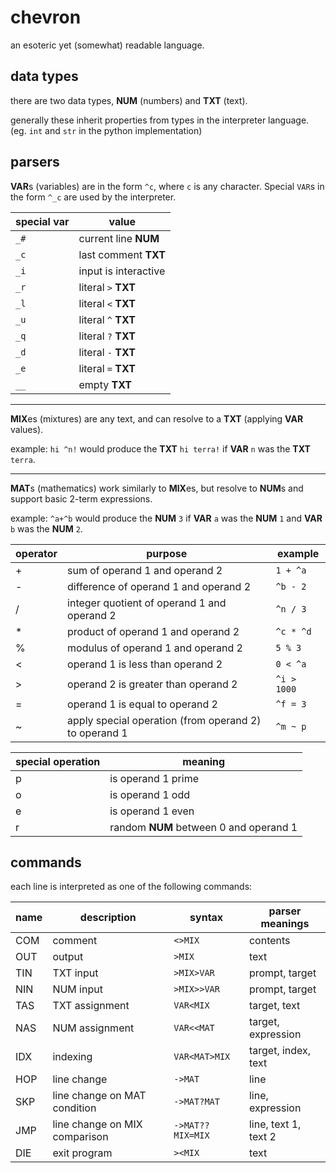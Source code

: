 chevron
=======
an esoteric yet (somewhat) readable language.

data types
----------
there are two data types, **NUM** (numbers) and **TXT** (text).

generally these inherit properties from types in the interpreter language. (eg. `int` and `str` in the python implementation)

parsers
-------
**VAR**s (variables) are in the form `^c`, where `c` is any character. Special `VAR`s in the form `^_c` are used by the interpreter.

| special var | value |
| --- | --- |
| `_#` | current line **NUM** |
| `_c` | last comment **TXT** |
| `_i` | input is interactive |
| `_r` | literal `>` **TXT** |
| `_l` | literal `<` **TXT** |
| `_u` | literal `^` **TXT** |
| `_q` | literal `?` **TXT** |
| `_d` | literal `-` **TXT** |
| `_e` | literal `=` **TXT** |
| `__` | empty **TXT** |

-------

**MIX**es (mixtures) are any text, and can resolve to a **TXT** (applying **VAR** values).

example: `hi ^n!` would produce the **TXT** `hi terra!` if **VAR** `n` was the **TXT** `terra`.

-------

**MAT**s (mathematics) work similarly to **MIX**es, but resolve to **NUM**s and support basic 2-term expressions.

example: `^a+^b` would produce the **NUM** `3` if **VAR** `a` was the **NUM** `1` and **VAR** `b` was the **NUM** `2`.

| operator | purpose | example |
| --- | --- | --- |
| + | sum of operand 1 and operand 2 | `1 + ^a` |
| - | difference of operand 1 and operand 2 | `^b - 2` |
| / | integer quotient of operand 1 and operand 2 | `^n / 3` |
| * | product of operand 1 and operand 2 | `^c * ^d` |
| % | modulus of operand 1 and operand 2 | `5 % 3` |
| < | operand 1 is less than operand 2 | `0 < ^a` |
| > | operand 2 is greater than operand 2 | `^i > 1000` |
| = | operand 1 is equal to operand 2 | `^f = 3` |
| ~ | apply special operation (from operand 2) to operand 1 | `^m ~ p`

| special operation | meaning |
| --- | --- |
| p | is operand 1 prime |
| o | is operand 1 odd |
| e | is operand 1 even |
| r | random **NUM** between 0 and operand 1 |

commands
--------
each line is interpreted as one of the following commands:

| name | description | syntax | parser meanings |
| --- | --- | --- | --- |
| COM | comment | `<>MIX` | contents |
| OUT | output | `>MIX` | text |
| TIN | TXT input | `>MIX>VAR` | prompt, target |
| NIN | NUM input | `>MIX>>VAR` | prompt, target |
| TAS | TXT assignment | `VAR<MIX` | target, text |
| NAS | NUM assignment | `VAR<<MAT` | target, expression |
| IDX | indexing | `VAR<MAT>MIX` | target, index, text |
| HOP | line change | `->MAT` | line |
| SKP | line change on MAT condition | `->MAT?MAT` | line, expression |
| JMP | line change on MIX comparison | `->MAT??MIX=MIX` | line, text 1, text 2 |
| DIE | exit program | `><MIX` | text |
